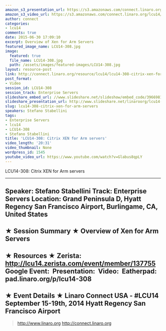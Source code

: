 ```yaml
---
amazon_s3_presentation_url: https://s3.amazonaws.com/connect.linaro.org/hkg15/Videos/09-17-Wednesday/LCU14-308.pdf
amazon_s3_video_url: https://s3.amazonaws.com/connect.linaro.org/lcu14/videos/09-17-Wednesday/LCU14-308-+Citrix+XEN+for+Arm+servers.mp4
author: connect
categories:
- lcu14
comments: true
date: 2015-06-30 17:09:10
excerpt: Overview of Xen for Arm Servers
featured_image_name: LCU14-308.jpg
image:
  featured: true
  file_name: LCU14-308.jpg
  path: /assets/images/featured-images/LCU14-308.jpg
layout: resource-post
link: http://connect.linaro.org/resource/lcu14/lcu14-308-citrix-xen-for-arm-servers/
post_format:
- Video
session_id: LCU14-308
session_track: Enterprise Servers
slideshare_embed_url: //www.slideshare.net/slideshow/embed_code/39669814
slideshare_presentation_url: http://www.slideshare.net/linaroorg/lcu14-308-xen-project-for-arm-servers
slug: lcu14-308-citrix-xen-for-arm-servers
speakers: Stefano Stabellini
tags:
- Enterprise Servers
- lcu14
- LCU14-308
- Stefano Stabellini
title: 'LCU14-308: Citrix XEN for Arm servers'
video_length: '20:31'
video_thumbnail: None
wordpress_id: 1545
youtube_video_url: https://www.youtube.com/watch?v=Glabus8qpLY
---
```


LCU14-308: Citrix XEN for Arm servers

---------------------------------------------------

Speaker: Stefano Stabellini
Track: Enterprise Servers
Location: Grand Peninsula D, Hyatt Regency San Francisco Airport, Burlingame, CA, United States
---------------------------------------------------

★ Session Summary ★
Overview of Xen for Arm Servers
---------------------------------------------------

★ Resources ★
Zerista: http://lcu14.zerista.com/event/member/137755
Google Event: 
Presentation: 
Video: 
Eatherpad: pad.linaro.org/p/lcu14-308
---------------------------------------------------

★ Event Details ★
Linaro Connect USA - #LCU14
September 15-19th, 2014
Hyatt Regency San Francisco Airport
---------------------------------------------------

> http://www.linaro.org
> http://connect.linaro.org